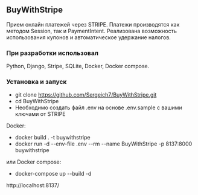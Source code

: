 ## BuyWithStripe
Прием онлайн платежей через STRIPE. Платежи производятся как методом Session, так и PaymentIntent. Реализована возможность использования купонов и автоматическое удержание налогов.

### При разработки использовал
Python, Django, Stripe, SQLite, Docker, Docker compose.

### Установка и запуск

* git clone https://github.com/Sergeich7/BuyWithStripe.git
* cd BuyWithStripe
* Необходимо создать файл .env на основе .env.sample с вашими ключами от STRIPE

Docker:
* docker build . -t buywithstripe
* docker run -d --env-file .env --rm --name BuyWithStripe -p 8137:8000 buywithstripe

или Docker compose:
* docker-compose up --build -d


http://localhost:8137/
